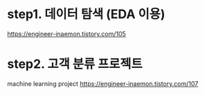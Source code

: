 # step1. 데이터 탐색 (EDA 이용)
https://engineer-inaemon.tistory.com/105

# step2. 고객 분류 프로젝트
machine learning project
https://engineer-inaemon.tistory.com/107
